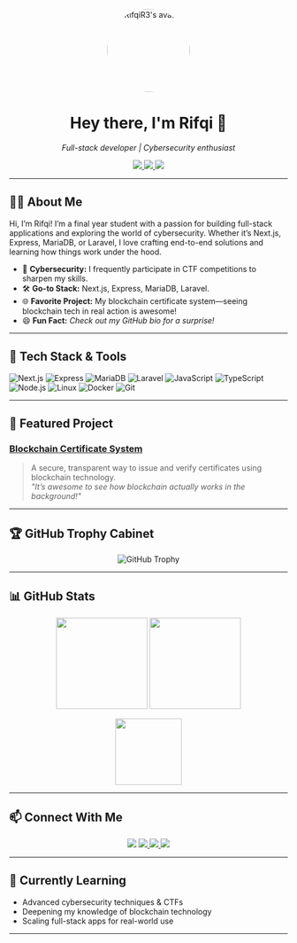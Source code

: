 <p align="center">
  <img src="https://avatars.githubusercontent.com/u/121009902?v=4" width="150" alt="RifqiR3's avatar" style="border-radius: 50%;" />
</p>

<h1 align="center">Hey there, I'm Rifqi 👋</h1>
<p align="center"><em>Full-stack developer | Cybersecurity enthusiast</em></p>

<p align="center">
  <a href="https://instagram.com/rfq.rr">
    <img src="https://img.shields.io/badge/Instagram-%23E4405F.svg?style=for-the-badge&logo=Instagram&logoColor=white" />
  </a>
  <a href="https://linkedin.com/in/rifqirr">
    <img src="https://img.shields.io/badge/LinkedIn-%230077B5.svg?style=for-the-badge&logo=LinkedIn&logoColor=white" />
  </a>
  <a href="mailto:rifkyirwan68@gmail.com">
    <img src="https://img.shields.io/badge/Email-D14836?style=for-the-badge&logo=gmail&logoColor=white" />
  </a>
</p>

---

## 👨‍💻 About Me

Hi, I’m Rifqi! I’m a final year student with a passion for building full-stack applications and exploring the world of cybersecurity. Whether it’s Next.js, Express, MariaDB, or Laravel, I love crafting end-to-end solutions and learning how things work under the hood.

- 🔐 **Cybersecurity:** I frequently participate in CTF competitions to sharpen my skills.
- 🛠️ **Go-to Stack:** Next.js, Express, MariaDB, Laravel.
- 🌐 **Favorite Project:** My blockchain certificate system—seeing blockchain tech in real action is awesome!
- 😄 **Fun Fact:** _Check out my GitHub bio for a surprise!_

---

## 🚀 Tech Stack & Tools

![Next.js](https://img.shields.io/badge/Next.js-000?logo=nextdotjs&logoColor=white)
![Express](https://img.shields.io/badge/Express-000?logo=express&logoColor=white)
![MariaDB](https://img.shields.io/badge/MariaDB-003545?logo=mariadb&logoColor=white)
![Laravel](https://img.shields.io/badge/Laravel-FF2D20?logo=laravel&logoColor=white)
![JavaScript](https://img.shields.io/badge/JavaScript-F7DF1E?logo=javascript&logoColor=black)
![TypeScript](https://img.shields.io/badge/TypeScript-3178C6?logo=typescript&logoColor=white)
![Node.js](https://img.shields.io/badge/Node.js-339933?logo=node.js&logoColor=white)
![Linux](https://img.shields.io/badge/Linux-FCC624?logo=linux&logoColor=black)
![Docker](https://img.shields.io/badge/Docker-2496ED?logo=docker&logoColor=white)
![Git](https://img.shields.io/badge/Git-F05032?logo=git&logoColor=white)

---

## 🌟 Featured Project

### [Blockchain Certificate System](#)
> A secure, transparent way to issue and verify certificates using blockchain technology.  
> _"It’s awesome to see how blockchain actually works in the background!"_

---

## 🏆 GitHub Trophy Cabinet

<p align="center">
  <img src="https://github-profile-trophy.vercel.app/?username=RifqiR3&theme=gruvbox&no-frame=true&margin-w=10" alt="GitHub Trophy" />
</p>

---

## 📊 GitHub Stats

<p align="center">
  <img src="https://github-readme-stats.vercel.app/api?username=RifqiR3&show_icons=true&theme=tokyonight" height="165">
  <img src="https://github-readme-streak-stats.herokuapp.com/?user=RifqiR3&theme=tokyonight" height="165">
</p>
<p align="center">
  <img src="https://github-readme-stats.vercel.app/api/top-langs/?username=RifqiR3&layout=compact&theme=tokyonight" height="120">
</p>

---

## 📫 Connect With Me

<p align="center">
  <a href="https://github.com/RifqiR3"><img src="https://img.shields.io/badge/GitHub-RifqiR3-181717?logo=github" /></a>
  <a href="https://instagram.com/rfq.rr">
    <img src="https://img.shields.io/badge/Instagram-%23E4405F.svg?style=flat&logo=Instagram&logoColor=white" />
  </a>
  <a href="https://linkedin.com/in/rifqirr">
    <img src="https://img.shields.io/badge/LinkedIn-%230077B5.svg?style=flat&logo=LinkedIn&logoColor=white" />
  </a>
  <a href="mailto:rifkyirwan68@gmail.com">
    <img src="https://img.shields.io/badge/Email-D14836?style=flat&logo=gmail&logoColor=white" />
  </a>
</p>

---

## 🌱 Currently Learning

- Advanced cybersecurity techniques & CTFs
- Deepening my knowledge of blockchain technology
- Scaling full-stack apps for real-world use

---
